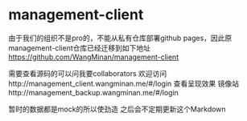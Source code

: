 # management-client
由于我们的组织不是pro的，不能从私有仓库部署github pages，因此原management-client仓库已经迁移到如下地址
https://github.com/WangMinan/management-client

需要查看源码的可以问我要collaborators
欢迎访问http://management_client.wangminan.me/#/login 查看呈现效果
镜像站http://management_backup.wangminan.me/#/login

暂时的数据都是mock的所以使劲造
之后会不定期更新这个Markdown
